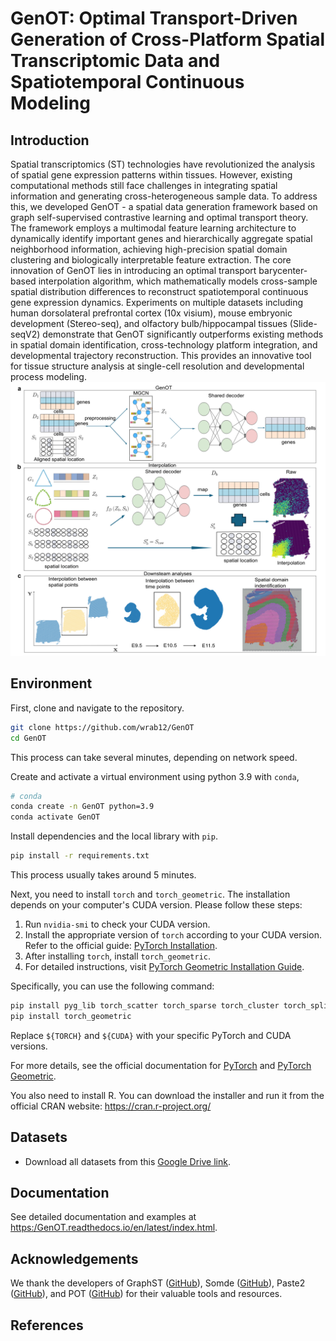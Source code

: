 # GenOT: Optimal Transport-Driven Generation of Cross-Platform Spatial Transcriptomic Data and Spatiotemporal Continuous Modeling

## Introduction
Spatial transcriptomics (ST) technologies have revolutionized the analysis of spatial gene expression patterns within tissues. However, existing computational methods still face challenges in integrating spatial information and generating cross-heterogeneous sample data. To address this, we developed GenOT - a spatial data generation framework based on graph self-supervised contrastive learning and optimal transport theory. The framework employs a multimodal feature learning architecture to dynamically identify important genes  and hierarchically aggregate spatial neighborhood information, achieving high-precision spatial domain clustering and biologically interpretable feature extraction. The core innovation of GenOT lies in introducing an optimal transport barycenter-based interpolation algorithm, which mathematically models cross-sample spatial distribution differences to reconstruct spatiotemporal continuous gene expression dynamics. Experiments on multiple datasets including human dorsolateral prefrontal cortex (10x visium), mouse embryonic development (Stereo-seq), and olfactory bulb/hippocampal tissues (Slide-seqV2) demonstrate that GenOT significantly outperforms existing methods in spatial domain identification, cross-technology platform integration, and developmental trajectory reconstruction. This provides an innovative tool for tissue structure analysis at single-cell resolution and developmental process modeling.
![image](https://github.com/wrab12/GenOT/blob/main/GenOT.png)
## Environment
First, clone and navigate to the repository.
```bash
git clone https://github.com/wrab12/GenOT
cd GenOT
```
This process can take several minutes, depending on network speed.

Create and activate a virtual environment using python 3.9 with `conda`,
```bash
# conda
conda create -n GenOT python=3.9
conda activate GenOT
```

Install dependencies and the local library with `pip`.
```bash
pip install -r requirements.txt
```
This process usually takes around 5 minutes.

Next, you need to install `torch` and `torch_geometric`. The installation depends on your computer's CUDA version. Please follow these steps:

1. Run `nvidia-smi` to check your CUDA version.
2. Install the appropriate version of `torch` according to your CUDA version. Refer to the official guide: [PyTorch Installation](https://pytorch.org/get-started/locally/).
3. After installing `torch`, install `torch_geometric`.
4. For detailed instructions, visit [PyTorch Geometric Installation Guide](https://pytorch-geometric.readthedocs.io/en/latest/notes/installation.html).

Specifically, you can use the following command:
```bash
pip install pyg_lib torch_scatter torch_sparse torch_cluster torch_spline_conv -f https://data.pyg.org/whl/torch-${TORCH}+${CUDA}.html
pip install torch_geometric
```
Replace `${TORCH}` and `${CUDA}` with your specific PyTorch and CUDA versions.

For more details, see the official documentation for [PyTorch](https://pytorch.org/get-started/locally/) and [PyTorch Geometric](https://pytorch-geometric.readthedocs.io/en/latest/notes/installation.html).

You also need to install R. You can download the installer and run it from the official CRAN website: https://cran.r-project.org/

## Datasets

- Download all datasets from this [Google Drive link](https://drive.google.com/drive/folders/1Id4p7bpOruKgPL-sy2iT72D13P2H_w9P?usp=drive_link).


## Documentation

See detailed documentation and examples at [https:/GenOT.readthedocs.io/en/latest/index.html](https://GenOT.readthedocs.io/en/latest/index.html).

## Acknowledgements
We thank the developers of GraphST ([GitHub](https://github.com/JinmiaoChenLab/GraphST)), Somde ([GitHub](https://github.com/WhirlFirst/somde)), Paste2 ([GitHub](https://github.com/raphael-group/paste2)), and POT ([GitHub](https://github.com/PythonOT/POT)) for their valuable tools and resources.

## References



